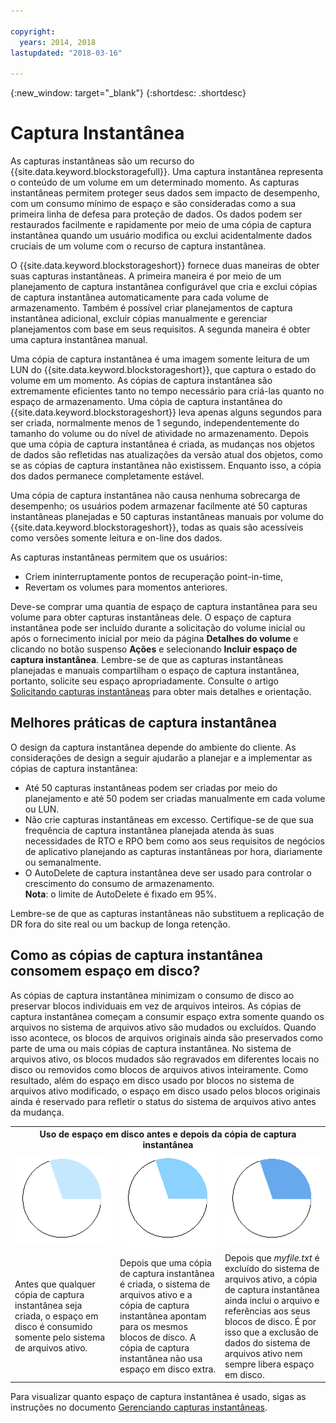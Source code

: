 ```yaml
---

copyright:
  years: 2014, 2018
lastupdated: "2018-03-16"

---
```

{:new_window: target="_blank"}
{:shortdesc: .shortdesc}

# Captura Instantânea

As capturas instantâneas são um recurso do {{site.data.keyword.blockstoragefull}}. Uma captura instantânea representa o conteúdo de um volume em um determinado momento. As capturas instantâneas permitem proteger seus dados sem impacto de desempenho, com um consumo mínimo de espaço e são consideradas como a sua primeira linha de defesa para proteção de dados. Os dados podem ser restaurados facilmente e rapidamente por meio de uma cópia de captura instantânea quando um usuário modifica ou exclui acidentalmente dados cruciais de um volume com o recurso de captura instantânea.

O {{site.data.keyword.blockstorageshort}} fornece duas maneiras de obter suas capturas instantâneas. A primeira maneira é por meio de um planejamento de captura instantânea configurável que cria e exclui cópias de captura instantânea automaticamente para cada volume de armazenamento. Também é possível criar planejamentos de captura instantânea adicional, excluir cópias manualmente e gerenciar planejamentos com base em seus requisitos. A segunda maneira é obter uma captura instantânea manual.

Uma cópia de captura instantânea é uma imagem somente leitura de um LUN do {{site.data.keyword.blockstorageshort}}, que captura o estado do volume em um momento. As cópias de captura instantânea são extremamente eficientes tanto no tempo necessário para criá-las quanto no espaço de armazenamento. Uma cópia de captura instantânea do {{site.data.keyword.blockstorageshort}} leva apenas alguns segundos para ser criada, normalmente menos de 1 segundo, independentemente do tamanho do volume ou do nível de atividade no armazenamento. Depois que uma cópia de captura instantânea é criada, as mudanças nos objetos de dados são refletidas nas atualizações da versão atual dos objetos, como se as cópias de captura instantânea não existissem. Enquanto isso, a cópia dos dados permanece completamente estável. 

Uma cópia de captura instantânea não causa nenhuma sobrecarga de desempenho; os usuários podem armazenar facilmente até 50 capturas instantâneas planejadas e 50 capturas instantâneas manuais por volume do {{site.data.keyword.blockstorageshort}}, todas as quais são acessíveis como versões somente leitura e on-line dos dados.


As capturas instantâneas permitem que os usuários:

- Criem ininterruptamente pontos de recuperação point-in-time,
- Revertam os volumes para momentos anteriores.

Deve-se comprar uma quantia de espaço de captura instantânea para seu volume para obter capturas instantâneas dele. O espaço de captura instantânea pode ser incluído durante a solicitação do volume inicial ou após o fornecimento inicial por meio da página **Detalhes do volume** e clicando no botão suspenso **Ações** e selecionando **Incluir espaço de captura instantânea**. Lembre-se de que as capturas instantâneas planejadas e manuais compartilham o espaço de captura instantânea, portanto, solicite seu espaço apropriadamente. Consulte o artigo [Solicitando capturas instantâneas](ordering-snapshots.html) para obter mais detalhes e orientação.

## Melhores práticas de captura instantânea

O design da captura instantânea depende do ambiente do cliente. As considerações de design a seguir ajudarão a planejar e a implementar as cópias de captura instantânea: 
- 	Até 50 capturas instantâneas podem ser criadas por meio do planejamento e até 50 podem ser criadas manualmente em cada volume ou LUN. 
- 	Não crie capturas instantâneas em excesso. Certifique-se de que sua frequência de captura instantânea planejada atenda às suas necessidades de RTO e RPO bem como aos seus requisitos de negócios de aplicativo planejando as capturas instantâneas por hora, diariamente ou semanalmente. 
- 	O AutoDelete de captura instantânea deve ser usado para controlar o crescimento do consumo de armazenamento. <br/>
    **Nota**: o limite de AutoDelete é fixado em 95%.
    
Lembre-se de que as capturas instantâneas não substituem a replicação de DR fora do site real ou um backup de longa retenção.
    
## Como as cópias de captura instantânea consomem espaço em disco?

As cópias de captura instantânea minimizam o consumo de disco ao preservar blocos individuais em vez de arquivos inteiros. As cópias de captura instantânea começam a consumir espaço extra somente quando os arquivos no sistema de arquivos ativo são mudados ou excluídos. Quando isso acontece, os blocos de arquivos originais ainda são preservados como parte de uma ou mais cópias de captura instantânea.
No sistema de arquivos ativo, os blocos mudados são regravados em diferentes locais no disco ou removidos como blocos de arquivos ativos inteiramente. Como resultado, além do espaço em disco usado por blocos no sistema de arquivos ativo modificado, o espaço em disco usado pelos blocos originais ainda é reservado para refletir o status do sistema de arquivos ativo antes da mudança.

<table>
    <colgroup>
      <col style="width: 33.3%;"/>
      <col style="width: 33.3%;"/>
      <col style="width: 33.3%;"/>
    </colgroup>
    <tbody>
      <tr>
        <th colspan="3" style="border: 0.0px;text-align: center;">Uso de espaço em disco antes e depois da cópia de captura instantânea</th>
     </tr><tr>
        <td style="border: 0.0px;text-align: center;"><img src="/images/bfcircle1.png" alt="Antes da cópia de captura instantânea"></td>
        <td style="border: 0.0px;text-align: center;"><img src="/images/bfcircle3.png" alt="Depois da cópia de captura instantânea"></td>
        <td style="border: 0.0px;text-align: center;"><img src="/images/bfcircle2.png" alt="Mudanças depois da cópia de captura instantânea"></td>
     </tr><tr>
        <td style="border: 0.0px;">Antes que qualquer cópia de captura instantânea seja criada, o espaço em disco é consumido somente pelo sistema de arquivos ativo.</td>
        <td style="border: 0.0px;">Depois que uma cópia de captura instantânea é criada, o sistema de arquivos ativo e a cópia de captura instantânea apontam para os mesmos blocos de disco. A cópia de captura instantânea não usa espaço em disco extra.</td>
        <td style="border: 0.0px;">Depois que <i>myfile.txt</i> é excluído do sistema de arquivos ativo, a cópia de captura instantânea ainda inclui o arquivo e referências aos seus blocos de disco. É por isso que a exclusão de dados do sistema de arquivos ativo nem sempre libera espaço em disco.</td>
      </tr>
    </tbody>
</table>

Para visualizar quanto espaço de captura instantânea é usado, sigas as instruções no documento [Gerenciando capturas instantâneas](working-with-snapshots.html).






